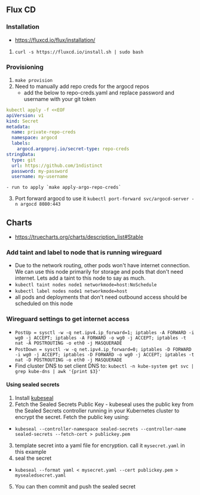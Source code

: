 ## Flux CD
### Installation 
- https://fluxcd.io/flux/installation/
1. `curl -s https://fluxcd.io/install.sh | sudo bash`

### Provisioning 
1. `make provision` 
2. Need to manually add repo creds for the argocd repos 
    - add the below to repo-creds.yaml and replace password and username with your git token 
```yaml
kubectl apply -f <<EOF
apiVersion: v1
kind: Secret
metadata:
  name: private-repo-creds
  namespace: argocd
  labels:
    argocd.argoproj.io/secret-type: repo-creds
stringData:
  type: git
  url: https://github.com/1ndistinct
  password: my-password
  username: my-username
```
    - run to apply `make apply-argo-repo-creds`
3. Port forward argocd to use it `kubectl port-forward svc/argocd-server -n argocd 8080:443`

## Charts
- https://truecharts.org/charts/description_list#Stable

### Add taint and label to node that is running wireguard 
- Due to the network routing, other pods won't have internet connection. We can use this node primarily for storage and pods that don't need internet. Lets add a taint to this node to say as much. 
- `kubectl taint nodes node1 networkmode=host:NoSchedule`
- `kubectl label nodes node1 networkmode=host`
- all pods and deployments that don't need outbound access should be scheduled on this node 



### Wireguard settings to get internet access
- `PostUp = sysctl -w -q net.ipv4.ip_forward=1; iptables -A FORWARD -i wg0 -j ACCEPT; iptables -A FORWARD -o wg0 -j ACCEPT; iptables -t nat -A POSTROUTING -o eth0 -j MASQUERADE`
- `PostDown = sysctl -w -q net.ipv4.ip_forward=0; iptables -D FORWARD -i wg0 -j ACCEPT; iptables -D FORWARD -o wg0 -j ACCEPT; iptables -t nat -D POSTROUTING -o eth0 -j MASQUERADE`
- Find cluster DNS to set client DNS to: `kubectl -n kube-system get svc | grep kube-dns | awk '{print $3}'`

#### Using sealed secrets 
1. Install [kubeseal](https://github.com/bitnami-labs/sealed-secrets?tab=readme-ov-file#linux)
2. Fetch the Sealed Secrets Public Key - kubeseal uses the public key from the Sealed Secrets controller running in your Kubernetes cluster to encrypt the secret. Fetch the public key using:
  - `kubeseal --controller-namespace sealed-secrets --controller-name sealed-secrets --fetch-cert > publickey.pem`
3. template secret into a yaml file for encryption. call it `mysecret.yaml` in this example
4. seal the secret
  - `kubeseal --format yaml < mysecret.yaml --cert publickey.pem > mysealedsecret.yaml`
5. You can then commit and push the sealed secret